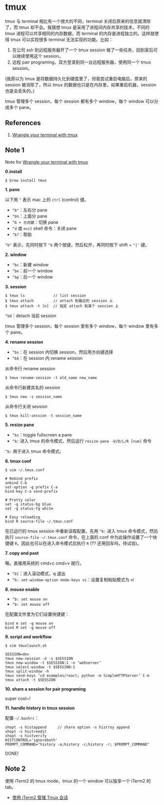 # tmux

tmux 与 terminal 相比有一个很大的不同，terminal 关闭后原来的信息就清除了，而 tmux 却不会。我猜想 tmux 是采用了进程间内存共享的技术，不同的 tmux 进程可以共享相同的内存数据，而 terminal 的内存是进程独立的。这样就使得 tmux 可以实现很多 terminal 无法实现的功能。比如：

1. 在公司 ssh 到远程服务器开了一个 tmux session 做了一些任务，回到家后可以继续使用这个 session。
1. 远程 pair programing，双方登录到同一台远程服务器，使用同一个 tmux session。

(我原以为 tmux 是将数据持久化到硬盘里了，但我尝试重启电脑后，原来的 session 被消除了，所以 tmux 的数据也只是在内存里，如果重启机器，session 也是会丢失的。)

tmux 管理多个 session，每个 session 都有多个 window，每个 window 可以分成多个 pane。

## References

1. [Wrangle your terminal with tmux](https://egghead.io/courses/wrangle-your-terminal-with-tmux)

## Note 1

Note for [Wrangle your terminal with tmux](https://egghead.io/courses/wrangle-your-terminal-with-tmux)

**0.install**

    $ brew install tmux

**1. pane**

以下用 `^` 表示 mac 上的 `ctrl` (control) 键。

- `^b"`：左右分 pane
- `^b%`：上面分 pane
- `^b + 方向键`：切换 pane
- `^d` 或 `exit` shell 命令：关闭 pane
- `^b?`：帮助

`^b"` 表示，先同时按下 `^b` 两个按键，然后松开，再同时按下 shift + `"|'` 键。

**2. window**

- `^bc`：新建 window
- `^bn`：前一个 window
- `^bp`：后一个 window

**3. session**

    $ tmux ls             // list session
    $ tmux attach         // attach 到最近的 session 上
    $ tmux attach -t [n]  // 指定 attach 到某个 session 上

`^bd`：detach 当前 session

tmux 管理多个 session，每个 session 里有多个 window，每个 window 里有多个 pane。

**4. rename session**

- `^bs`：在 session 内切换 session，然后用方向键选择
- `^b$`：在 session 内 rename session

从命令行 rename session

    $ tmux rename-session -t old_name new_name

从命令行新建具名的 session

    $ tmux new -s session_name

从命令行关闭 session

    $ tmux kill-session -t session_name

**5. resize pane**

- `^bz`：toggle fullscreen a pane
- `^b:` 进入 tmux 的命令模式，然后运行 `resize-pane -U/D/L/R [num]` 命令

`^b:` 用于进入 tmux 命令模式。

**6. tmux conf**

    $ vim ~/.tmux.conf

    # Rebind prefix
    unbind C-b
    set-option -g prefix C-a
    bind-key C-a send-prefix

    # Pretty color
    set -g status-bg blue
    set -g status-fg white

    # Easy reloading
    bind R source-file ~/.tmux.conf

在已运行的 tmux session 中重新读取配置，先用 `^b:` 进入 tmux 命令模式，然后执行 `source-file ~/.tmux.conf` 命令，在上面的 conf 中为此操作设置了一个快捷键 `R`，因此也可以在进入命令模式后执行 `R` (?? 还用回车吗，待试验)。

**7. copy and past**

略。直接用系统的 cmd+c cmd+v 就行。

- `^b[`：进入滚动模式，q 退出
- `^b: set-window-option mode-keys vi`：设置复制粘贴模式为 vi

**8. mouse enable**

- `^b: set mouse on`
- `^b: set mouse off`

在配置文件里为它们设置快捷键：

    bind m set -g mouse on
    bind M set -g mouse off

**9. script and workflow**

    $ vim tmuxlaunch.sh

    SESSION=dev
    tmux new-session -d -s $SESSION
    tmux new-window -t $SESSION:1 -n ‘webserver’
    tmux select-window -t $SESSINO:1
    tmux split-window -h
    tmux send-keys ‘cd examples/react; python -m SimpleHTTPServer’ C-m
    tmux attach -t $SESSION

**10. share a session for pair programing**

super cool~!

**11. handle history in tmux session**

配置 `~/.bashrc`：

    shopt -s histappend     // share option -s histroy append
    shopt -s hsitreedit
    shopt -s histverify
    HISTCONTROL='ignoreboth'
    PROMPT_COMMAND="history -a;history -c;history -r; $PROMPT_COMMAND"

DONE!

## Note 2

使用 iTerm2 的 tmux mode，tmux 的一个 window 可以独享一个 iTerm2 的 tab。

- [使用 iTerm2 管理 Tmux 会话](http://ponder.work/2021/08/02/iterm2-tmux-integration/)
